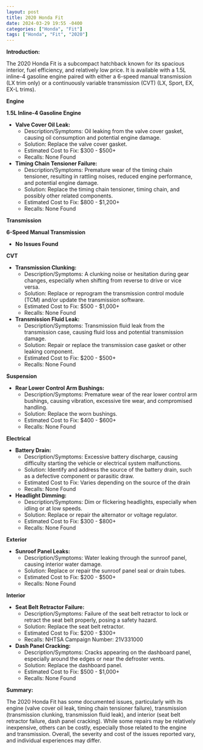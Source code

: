 ```yaml
---
layout: post
title: 2020 Honda Fit
date: 2024-03-29 19:55 -0400
categories: ["Honda", "Fit"]
tags: ["Honda", "Fit", "2020"]
---
```

**Introduction:**

The 2020 Honda Fit is a subcompact hatchback known for its spacious interior, fuel efficiency, and relatively low price. It is available with a 1.5L inline-4 gasoline engine paired with either a 6-speed manual transmission (LX trim only) or a continuously variable transmission (CVT) (LX, Sport, EX, EX-L trims).

**Engine**

**1.5L Inline-4 Gasoline Engine**

* **Valve Cover Oil Leak:**
    * Description/Symptoms: Oil leaking from the valve cover gasket, causing oil consumption and potential engine damage.
    * Solution: Replace the valve cover gasket.
    * Estimated Cost to Fix: $300 - $500+
    * Recalls: None Found
* **Timing Chain Tensioner Failure:**
    * Description/Symptoms: Premature wear of the timing chain tensioner, resulting in rattling noises, reduced engine performance, and potential engine damage.
    * Solution: Replace the timing chain tensioner, timing chain, and possibly other related components.
    * Estimated Cost to Fix: $800 - $1,200+
    * Recalls: None Found

**Transmission**

**6-Speed Manual Transmission**

* **No Issues Found**

**CVT**

* **Transmission Clunking:**
    * Description/Symptoms: A clunking noise or hesitation during gear changes, especially when shifting from reverse to drive or vice versa.
    * Solution: Replace or reprogram the transmission control module (TCM) and/or update the transmission software.
    * Estimated Cost to Fix: $500 - $1,000+
    * Recalls: None Found
* **Transmission Fluid Leak:**
    * Description/Symptoms: Transmission fluid leak from the transmission case, causing fluid loss and potential transmission damage.
    * Solution: Repair or replace the transmission case gasket or other leaking component.
    * Estimated Cost to Fix: $200 - $500+
    * Recalls: None Found

**Suspension**

* **Rear Lower Control Arm Bushings:**
    * Description/Symptoms: Premature wear of the rear lower control arm bushings, causing vibration, excessive tire wear, and compromised handling.
    * Solution: Replace the worn bushings.
    * Estimated Cost to Fix: $400 - $600+
    * Recalls: None Found

**Electrical**

* **Battery Drain:**
    * Description/Symptoms: Excessive battery discharge, causing difficulty starting the vehicle or electrical system malfunctions.
    * Solution: Identify and address the source of the battery drain, such as a defective component or parasitic draw.
    * Estimated Cost to Fix: Varies depending on the source of the drain
    * Recalls: None Found
* **Headlight Dimming:**
    * Description/Symptoms: Dim or flickering headlights, especially when idling or at low speeds.
    * Solution: Replace or repair the alternator or voltage regulator.
    * Estimated Cost to Fix: $300 - $800+
    * Recalls: None Found

**Exterior**

* **Sunroof Panel Leaks:**
    * Description/Symptoms: Water leaking through the sunroof panel, causing interior water damage.
    * Solution: Replace or repair the sunroof panel seal or drain tubes.
    * Estimated Cost to Fix: $200 - $500+
    * Recalls: None Found

**Interior**

* **Seat Belt Retractor Failure:**
    * Description/Symptoms: Failure of the seat belt retractor to lock or retract the seat belt properly, posing a safety hazard.
    * Solution: Replace the seat belt retractor.
    * Estimated Cost to Fix: $200 - $300+
    * Recalls: NHTSA Campaign Number: 21V331000
* **Dash Panel Cracking:**
    * Description/Symptoms: Cracks appearing on the dashboard panel, especially around the edges or near the defroster vents.
    * Solution: Replace the dashboard panel.
    * Estimated Cost to Fix: $500 - $1,000+
    * Recalls: None Found

**Summary:**

The 2020 Honda Fit has some documented issues, particularly with its engine (valve cover oil leak, timing chain tensioner failure), transmission (transmission clunking, transmission fluid leak), and interior (seat belt retractor failure, dash panel cracking). While some repairs may be relatively inexpensive, others can be costly, especially those related to the engine and transmission. Overall, the severity and cost of the issues reported vary, and individual experiences may differ.
